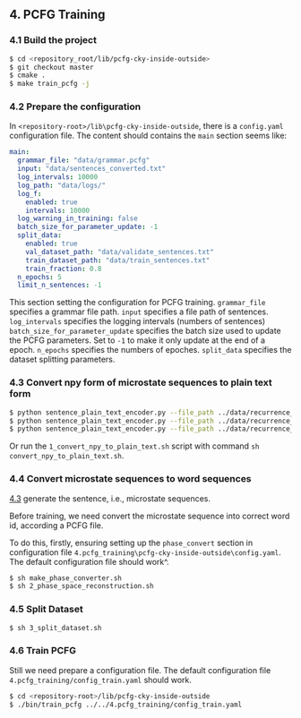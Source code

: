 ## 4. PCFG Training
### 4.1  Build the project
``` bash
$ cd <repository_root/lib/pcfg-cky-inside-outside>
$ git checkout master
$ cmake .
$ make train_pcfg -j
```

### 4.2  Prepare the configuration
In `<repository-root>/lib\pcfg-cky-inside-outside`, there is a `config.yaml` configuration file.
The content should contains the `main` section seems like:

``` yaml
main:
  grammar_file: "data/grammar.pcfg"
  input: "data/sentences_converted.txt"
  log_intervals: 10000
  log_path: "data/logs/"
  log_f:
    enabled: true
    intervals: 10000
  log_warning_in_training: false
  batch_size_for_parameter_update: -1
  split_data:
    enabled: true
    val_dataset_path: "data/validate_sentences.txt" 
    train_dataset_path: "data/train_sentences.txt"
    train_fraction: 0.8
  n_epochs: 5
  limit_n_sentences: -1
```
This section setting the configuration for PCFG training.
`grammar_file` specifies a grammar file path.
`input` specifies a file path of sentences.
`log_intervals` specifies the logging intervals (numbers of sentences)
`batch_size_for_parameter_update` specifies the batch size used to update the PCFG parameters. Set to `-1` to make it only update at the end of a epoch. 
`n_epochs` specifies the numbers of epoches.
`split_data` specifies the dataset splitting  parameters.

### 4.3 Convert npy form of microstate sequences to plain text form
``` bash
$ python sentence_plain_text_encoder.py --file_path ../data/recurrence_sentences/epileptic_eeg_dataset/seizure_integrated_all_d2_s4.npy --output_file_path ../data/recurrence_sentences/epileptic_eeg_dataset/seizure_integrated_all_d2_s4.txt
$ python sentence_plain_text_encoder.py --file_path ../data/recurrence_sentences/epileptic_eeg_dataset/normal_integrated_all_d2_s4.npy --output_file_path ../data/recurrence_sentences/epileptic_eeg_dataset/normal_integrated_all_d2_s4.txt
$ python sentence_plain_text_encoder.py --file_path ../data/recurrence_sentences/epileptic_eeg_dataset/pre-epileptic_integrated_all_d2_s4.npy --output_file_path ../data/recurrence_sentences/epileptic_eeg_dataset/pre-epileptic_integrated_all_d2_s4.txt
```
Or run the `1_convert_npy_to_plain_text.sh` script with command `sh convert_npy_to_plain_text.sh`.


### 4.4 Convert microstate sequences to word sequences
[4.3](./README.md#43-convert-npy-files-to-txt-files) generate the sentence, i.e., microstate sequences.

Before training, we need convert the microstate sequence into correct word id, according a PCFG file.

To do this, firstly, ensuring setting up the `phase_convert` section in configuration file `4.pcfg_training\pcfg-cky-inside-outside\config.yaml`. 
The default configuration file should work^.

``` bash
$ sh make_phase_converter.sh
$ sh 2_phase_space_reconstruction.sh
```


### 4.5 Split Dataset
``` bash
$ sh 3_split_dataset.sh
```

### 4.6 Train PCFG
Still we need prepare a configuration file.
The default configuration file `4.pcfg_training/config_train.yaml` should work.

``` bash
$ cd <repository-root>/lib/pcfg-cky-inside-outside
$ ./bin/train_pcfg ../../4.pcfg_training/config_train.yaml
```
